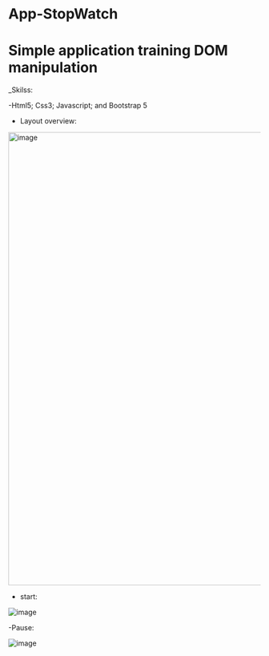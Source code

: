 # App-StopWatch
 # Simple application training DOM manipulation #
 
 _Skilss:
 
 -Html5;
 Css3;
 Javascript; and
 Bootstrap 5
 
 
 - Layout overview:
 
<img width="904" alt="image" src="https://user-images.githubusercontent.com/102631987/232662761-bfc19c88-d691-4ada-8862-8a73efa17917.png">


- start:

![image](https://user-images.githubusercontent.com/102631987/232663009-f100f5a7-79b6-45b1-93a9-277b33a31fec.png)


-Pause:

![image](https://user-images.githubusercontent.com/102631987/232663041-04b78d21-1940-46b6-b3cb-02dfdd38b0ce.png)
